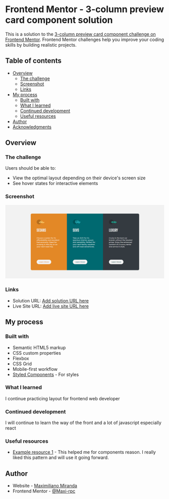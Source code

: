 # Frontend Mentor - 3-column preview card component solution

This is a solution to the [3-column preview card component challenge on Frontend Mentor](https://www.frontendmentor.io/challenges/3column-preview-card-component-pH92eAR2-). Frontend Mentor challenges help you improve your coding skills by building realistic projects.

## Table of contents

- [Overview](#overview)
  - [The challenge](#the-challenge)
  - [Screenshot](#screenshot)
  - [Links](#links)
- [My process](#my-process)
  - [Built with](#built-with)
  - [What I learned](#what-i-learned)
  - [Continued development](#continued-development)
  - [Useful resources](#useful-resources)
- [Author](#author)
- [Acknowledgments](#acknowledgments)

## Overview

### The challenge

Users should be able to:

- View the optimal layout depending on their device's screen size
- See hover states for interactive elements

### Screenshot

![](./readme/desktop.png)

### Links

- Solution URL: [Add solution URL here](https://your-solution-url.com)
- Live Site URL: [Add live site URL here](https://your-live-site-url.com)

## My process

### Built with

- Semantic HTML5 markup
- CSS custom properties
- Flexbox
- CSS Grid
- Mobile-first workflow
- [Styled Components](https://getbootstrap.com/docs/4.6/getting-started/introduction/) - For styles

### What I learned

I continue practicing layout for frontend web developer

### Continued development

I will continue to learn the way of the front and a lot of javascript especially react

### Useful resources

- [Example resource 1](https://hackerthemes.com/bootstrap-cheatsheet/) - This helped me for components reason. I really liked this pattern and will use it going forward.

## Author

- Website - [Maximiliano Miranda](https://www.your-site.com)
- Frontend Mentor - [@Maxi-rpc](https://www.frontendmentor.io/profile/Maxi-rpc)
